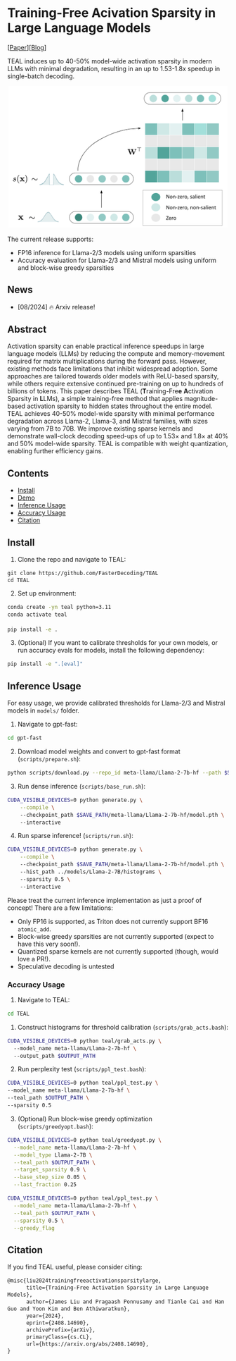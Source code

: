 # Training-Free Acivation Sparsity in Large Language Models

[[Paper](https://www.arxiv.org/abs/2408.14690)][[Blog](https://www.together.ai/blog/teal-training-free-activation-sparsity-in-large-language-models)]


TEAL induces up to 40-50% model-wide activation sparsity in modern LLMs with minimal degradation, resulting in an up to 1.53-1.8x speedup in single-batch decoding.

<div align="center">
    <img src="figures/clickbait.png" width="500" height="auto"/>
  </a>
</div>

The current release supports:
- FP16 inference for Llama-2/3 models using uniform sparsities
- Accuracy evaluation for Llama-2/3 and Mistral models using uniform and block-wise greedy sparsities


## News

- [08/2024] 🔥 Arxiv release!

## Abstract

Activation sparsity can enable practical inference speedups in large language models (LLMs) by reducing the compute and memory-movement required for matrix
multiplications during the forward pass. However, existing methods face limitations that inhibit widespread adoption. Some approaches are tailored towards
older models with ReLU-based sparsity, while others require extensive continued
pre-training on up to hundreds of billions of tokens. This paper describes TEAL
(**T**raining-Fre**e** **A**ctivation Sparsity in **L**LMs), a simple training-free method that
applies magnitude-based activation sparsity to hidden states throughout the entire
model. TEAL achieves 40-50% model-wide sparsity with minimal performance
degradation across Llama-2, Llama-3, and Mistral families, with sizes varying
from 7B to 70B. We improve existing sparse kernels and demonstrate wall-clock
decoding speed-ups of up to 1.53× and 1.8× at 40% and 50% model-wide sparsity.
TEAL is compatible with weight quantization, enabling further efficiency gains.



## Contents

- [Install](#Install)
- [Demo](#Demo)
- [Inference Usage](#Inference-Usage)
- [Accuracy Usage](#Accuracy-Usage)
- [Citation](#citation)

## Install

1. Clone the repo and navigate to TEAL:

```
git clone https://github.com/FasterDecoding/TEAL
cd TEAL
```

2. Set up environment:


```bash
conda create -yn teal python=3.11
conda activate teal

pip install -e .
```

3. (Optional) If you want to calibrate thresholds for your own models, or run accuracy evals for models, install the following dependency:

  ```bash
  pip install -e ".[eval]"
  ```

## Inference Usage

For easy usage, we provide calibrated thresholds for Llama-2/3 and Mistral models in `models/` folder.

1. Navigate to gpt-fast:

```bash
cd gpt-fast
```

2. Download model weights and convert to gpt-fast format (`scripts/prepare.sh`):
```bash
python scripts/download.py --repo_id meta-llama/Llama-2-7b-hf --path $SAVE_PATH && python scripts/convert_hf_checkpoint.py --checkpoint_dir $SAVE_PATH/meta-llama/Llama-2-7b-hf
```

3. Run dense inference (`scripts/base_run.sh`):

```bash
CUDA_VISIBLE_DEVICES=0 python generate.py \
    --compile \ 
    --checkpoint_path $SAVE_PATH/meta-llama/Llama-2-7b-hf/model.pth \ 
    --interactive
```

4. Run sparse inference! (`scripts/run.sh`):
```bash
CUDA_VISIBLE_DEVICES=0 python generate.py \
    --compile \ 
    --checkpoint_path $SAVE_PATH/meta-llama/Llama-2-7b-hf/model.pth \ 
    --hist_path ../models/Llama-2-7B/histograms \ 
    --sparsity 0.5 \ 
    --interactive
```

Please treat the current inference implementation as just a proof of concept! There are a few limitations:
- Only FP16 is supported, as Triton does not currently support BF16 `atomic_add`.
- Block-wise greedy sparsities are not currently supported (expect to have this very soon!).
- Quantized sparse kernels are not currently supported (though, would love a PR!).
- Speculative decoding is untested

### Accuracy Usage

1. Navigate to TEAL:
```bash
cd TEAL
```

1. Construct histograms for threshold calibration (`scripts/grab_acts.bash`):

```bash
CUDA_VISIBLE_DEVICES=0 python teal/grab_acts.py \  
  --model_name meta-llama/Llama-2-7b-hf \ 
  --output_path $OUTPUT_PATH
```

2. Run perplexity test (`scripts/ppl_test.bash`):

```bash
CUDA_VISIBLE_DEVICES=0 python teal/ppl_test.py \
--model_name meta-llama/Llama-2-7b-hf \
--teal_path $OUTPUT_PATH \
--sparsity 0.5
```

3. (Optional) Run block-wise greedy optimization (`scripts/greedyopt.bash`):

```bash
CUDA_VISIBLE_DEVICES=0 python teal/greedyopt.py \
  --model_name meta-llama/Llama-2-7b-hf \
  --model_type Llama-2-7B \
  --teal_path $OUTPUT_PATH \
  --target_sparsity 0.9 \
  --base_step_size 0.05 \
  --last_fraction 0.25
```

```bash
CUDA_VISIBLE_DEVICES=0 python teal/ppl_test.py \
  --model_name meta-llama/Llama-2-7b-hf \
  --teal_path $OUTPUT_PATH \
  --sparsity 0.5 \
  --greedy_flag
```

## Citation

If you find TEAL useful, please consider citing:

```
@misc{liu2024trainingfreeactivationsparsitylarge,
      title={Training-Free Activation Sparsity in Large Language Models}, 
      author={James Liu and Pragaash Ponnusamy and Tianle Cai and Han Guo and Yoon Kim and Ben Athiwaratkun},
      year={2024},
      eprint={2408.14690},
      archivePrefix={arXiv},
      primaryClass={cs.CL},
      url={https://arxiv.org/abs/2408.14690}, 
}
```
